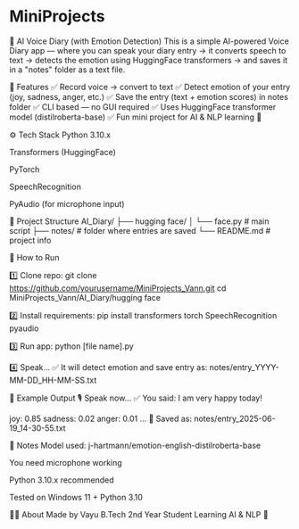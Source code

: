 # MiniProjects
📝 AI Voice Diary (with Emotion Detection)
This is a simple AI-powered Voice Diary app — where you can speak your diary entry → it converts speech to text → detects the emotion using HuggingFace transformers → and saves it in a "notes" folder as a text file.

🎁 Features
✅ Record voice → convert to text
✅ Detect emotion of your entry (joy, sadness, anger, etc.)
✅ Save the entry (text + emotion scores) in notes folder
✅ CLI based — no GUI required
✅ Uses HuggingFace transformer model (distilroberta-base)
✅ Fun mini project for AI & NLP learning 🚀

⚙️ Tech Stack
Python 3.10.x

Transformers (HuggingFace)

PyTorch

SpeechRecognition

PyAudio (for microphone input)


📂 Project Structure
AI_Diary/
├── hugging face/
│   └── face.py  # main script
├── notes/       # folder where entries are saved
└── README.md    # project info

🚀 How to Run

1️⃣ Clone repo:
git clone https://github.com/yourusername/MiniProjects_Vann.git
cd MiniProjects_Vann/AI_Diary/hugging face

2️⃣ Install requirements:
pip install transformers torch SpeechRecognition pyaudio

3️⃣ Run app:
python [file name].py

4️⃣ Speak...
✅ It will detect emotion and save entry as:
notes/entry_YYYY-MM-DD_HH-MM-SS.txt


💾 Example Output
🎙️ Speak now...
✅ You said: I am very happy today!

joy: 0.85
sadness: 0.02
anger: 0.01
...
📁 Saved as: notes/entry_2025-06-19_14-30-55.txt



📌 Notes
Model used: j-hartmann/emotion-english-distilroberta-base

You need microphone working

Python 3.10.x recommended

Tested on Windows 11 + Python 3.10

🙋‍♂️ About
Made by Vayu
B.Tech 2nd Year Student
Learning AI & NLP 🚀
